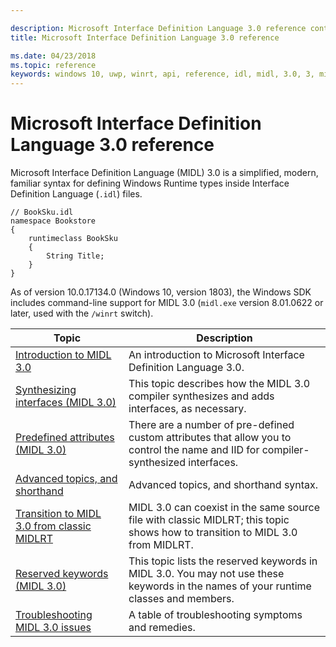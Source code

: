 ```yaml
---

description: Microsoft Interface Definition Language 3.0 reference content.
title: Microsoft Interface Definition Language 3.0 reference

ms.date: 04/23/2018
ms.topic: reference
keywords: windows 10, uwp, winrt, api, reference, idl, midl, 3.0, 3, midl3
---
```


# Microsoft Interface Definition Language 3.0 reference
Microsoft Interface Definition Language (MIDL) 3.0 is a simplified, modern, familiar syntax for defining Windows Runtime types inside Interface Definition Language (`.idl`) files.

```idl
// BookSku.idl
namespace Bookstore
{
    runtimeclass BookSku
    {
        String Title;
    }
}
```

As of version 10.0.17134.0 (Windows 10, version 1803), the Windows SDK includes command-line support for MIDL 3.0 (`midl.exe` version 8.01.0622 or later, used with the `/winrt` switch).

| Topic | Description |
| - | - |
| [Introduction to MIDL 3.0](intro.md) | An introduction to Microsoft Interface Definition Language 3.0. |
| [Synthesizing interfaces (MIDL 3.0)](synthesizing-interfaces.md) | This topic describes how the MIDL 3.0 compiler synthesizes and adds interfaces, as necessary. |
| [Predefined attributes (MIDL 3.0)](predefined-attributes.md) | There are a number of pre-defined custom attributes that allow you to control the name and IID for compiler-synthesized interfaces. |
| [Advanced topics, and shorthand](advanced.md) | Advanced topics, and shorthand syntax. |
| [Transition to MIDL 3.0 from classic MIDLRT](from-midlrt.md) |MIDL 3.0 can coexist in the same source file with classic MIDLRT; this topic shows how to transition to MIDL 3.0 from MIDLRT. |
| [Reserved keywords (MIDL 3.0)](reserved-keywords.md) | This topic lists the reserved keywords in MIDL 3.0. You may not use these keywords in the names of your runtime classes and members. |
| [Troubleshooting MIDL 3.0 issues](troubleshooting.md) | A table of troubleshooting symptoms and remedies. |
